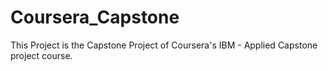 # Coursera_Capstone
This Project is the Capstone Project of Coursera's IBM - Applied Capstone project course.
